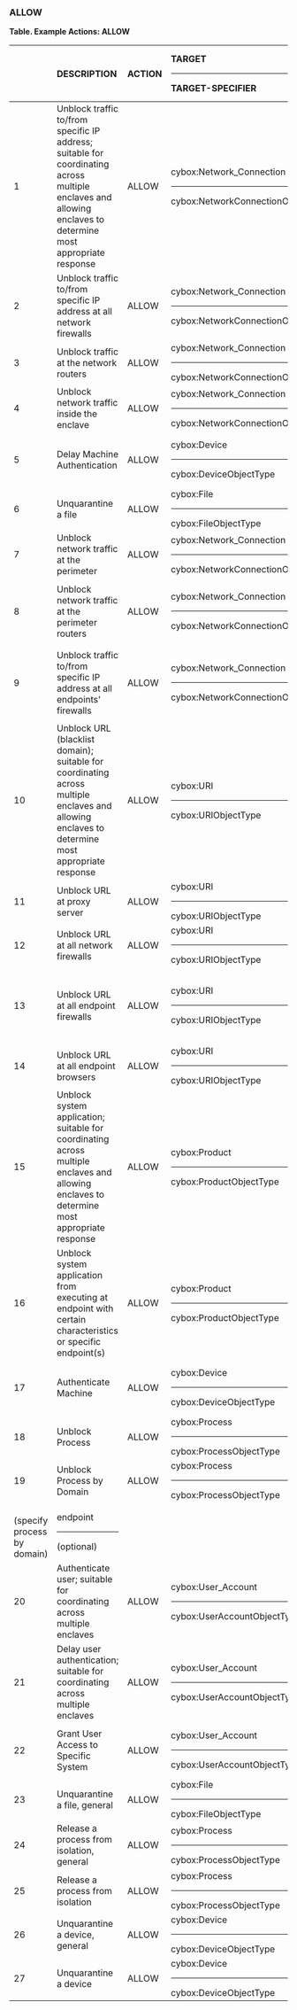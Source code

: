 ### ALLOW
**Table. Example Actions: ALLOW**

|  | DESCRIPTION | ACTION | TARGET<hr>TARGET-SPECIFIER | ACTUATOR<hr>ACTUATOR-SPECIFIER | MODIFIER | 
| :--- | :--- | :--- | :--- | :--- | :--- | 
| 1 | Unblock traffic to/from specific IP address; suitable for coordinating across multiple enclaves and allowing enclaves to determine most appropriate response | ALLOW | cybox:Network_Connection<hr>cybox:NetworkConnectionObjectType | <hr> |  | 
| 2 | Unblock traffic to/from specific IP address at all network firewalls | ALLOW | cybox:Network_Connection<hr>cybox:NetworkConnectionObjectType | network.firewall<hr>(optional) |  | 
| 3 | Unblock traffic at the network routers | ALLOW | cybox:Network_Connection<hr>cybox:NetworkConnectionObjectType | network.router<hr>(optional) |  | 
| 4 | Unblock network traffic inside the enclave | ALLOW | cybox:Network_Connection<hr>cybox:NetworkConnectionObjectType | <hr> | where = internal | 
| 5 | Delay Machine Authentication | ALLOW | cybox:Device<hr>cybox:DeviceObjectType | process.aaa-server<hr>(optional) | delay = <duration> | 
| 6 | Unquarantine a file | ALLOW | cybox:File<hr>cybox:FileObjectType | endpoint<hr>(optional) |  | 
| 7 | Unblock network traffic at the perimeter | ALLOW | cybox:Network_Connection<hr>cybox:NetworkConnectionObjectType | <hr> | where = perimeter | 
| 8 | Unblock network traffic at the perimeter routers | ALLOW | cybox:Network_Connection<hr>cybox:NetworkConnectionObjectType | network.router<hr>(specify perimeter routers) |  | 
| 9 | Unblock traffic to/from specific IP address at all endpoints' firewalls | ALLOW | cybox:Network_Connection<hr>cybox:NetworkConnectionObjectType | process<hr>(specify endpoint and firewall application) |  | 
| 10 | Unblock URL (blacklist domain); suitable for coordinating across multiple enclaves and allowing enclaves to determine most appropriate response | ALLOW | cybox:URI<hr>cybox:URIObjectType | <hr> |  | 
| 11 | Unblock URL at proxy server | ALLOW | cybox:URI<hr>cybox:URIObjectType | network.proxy<hr>(optional) |  | 
| 12 | Unblock URL at all network firewalls | ALLOW | cybox:URI<hr>cybox:URIObjectType | network.firewall<hr>(optional) |  | 
| 13 | Unblock URL at all endpoint firewalls | ALLOW | cybox:URI<hr>cybox:URIObjectType | process<hr>(specify endpoint and firewall application) |  | 
| 14 | Unblock URL at all endpoint browsers | ALLOW | cybox:URI<hr>cybox:URIObjectType | process<hr>(optional) |  | 
| 15 | Unblock system application; suitable for coordinating across multiple enclaves and allowing enclaves to determine most appropriate response | ALLOW | cybox:Product<hr>cybox:ProductObjectType | <hr> |  | 
| 16 | Unblock system application from executing at endpoint with certain characteristics or specific endpoint(s) | ALLOW | cybox:Product<hr>cybox:ProductObjectType | endpoint<hr>(specify based on endpoint characteristics) |  | 
| 17 | Authenticate Machine | ALLOW | cybox:Device<hr>cybox:DeviceObjectType | process.aaa-server<hr>(optional) |  | 
| 18 | Unblock Process | ALLOW | cybox:Process<hr>cybox:ProcessObjectType | endpoint<hr>(optional) |  | 
| 19 | Unblock Process by Domain | ALLOW | cybox:Process<hr>cybox:ProcessObjectType<br>(specify process by domain) | endpoint<hr>(optional) |  | 
| 20 | Authenticate user; suitable for coordinating across multiple enclaves | ALLOW | cybox:User_Account<hr>cybox:UserAccountObjectType | <hr> |  | 
| 21 | Delay user authentication; suitable for coordinating across multiple enclaves | ALLOW | cybox:User_Account<hr>cybox:UserAccountObjectType | <hr> | delay = <duration> | 
| 22 | Grant User Access to Specific System | ALLOW | cybox:User_Account<hr>cybox:UserAccountObjectType | process.aaa-server<hr>(optional) | permissions | 
| 23 | Unquarantine a file, general | ALLOW | cybox:File<hr>cybox:FileObjectType | <hr> |  | 
| 24 | Release a process from isolation, general | ALLOW | cybox:Process<hr>cybox:ProcessObjectType | <hr> |  | 
| 25 | Release a process from isolation | ALLOW | cybox:Process<hr>cybox:ProcessObjectType | endpoint<hr>(optional) |  | 
| 26 | Unquarantine a device, general | ALLOW | cybox:Device<hr>cybox:DeviceObjectType | <hr> |  | 
| 27 | Unquarantine a device | ALLOW | cybox:Device<hr>cybox:DeviceObjectType | network<hr>(optional) |  | 


